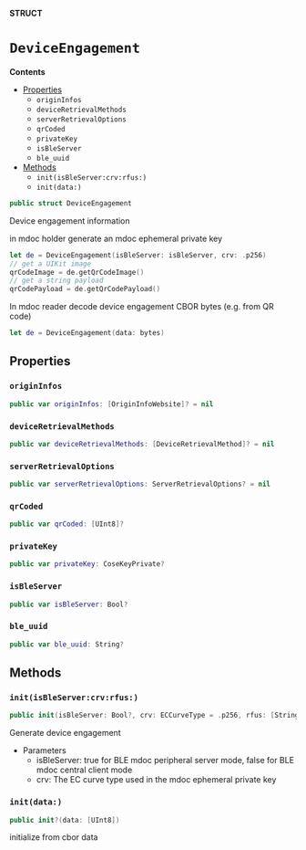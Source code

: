 **STRUCT**

# `DeviceEngagement`

**Contents**

- [Properties](#properties)
  - `originInfos`
  - `deviceRetrievalMethods`
  - `serverRetrievalOptions`
  - `qrCoded`
  - `privateKey`
  - `isBleServer`
  - `ble_uuid`
- [Methods](#methods)
  - `init(isBleServer:crv:rfus:)`
  - `init(data:)`

```swift
public struct DeviceEngagement
```

Device engagement information

in mdoc holder generate an mdoc ephemeral private key
```swift
let de = DeviceEngagement(isBleServer: isBleServer, crv: .p256)
// get a UIKit image
qrCodeImage = de.getQrCodeImage()
// get a string payload
qrCodePayload = de.getQrCodePayload()
```

In mdoc reader decode device engagement CBOR bytes (e.g. from QR code)
```swift
let de = DeviceEngagement(data: bytes)
```

## Properties
### `originInfos`

```swift
public var originInfos: [OriginInfoWebsite]? = nil
```

### `deviceRetrievalMethods`

```swift
public var deviceRetrievalMethods: [DeviceRetrievalMethod]? = nil
```

### `serverRetrievalOptions`

```swift
public var serverRetrievalOptions: ServerRetrievalOptions? = nil
```

### `qrCoded`

```swift
public var qrCoded: [UInt8]?
```

### `privateKey`

```swift
public var privateKey: CoseKeyPrivate?
```

### `isBleServer`

```swift
public var isBleServer: Bool?
```

### `ble_uuid`

```swift
public var ble_uuid: String?
```

## Methods
### `init(isBleServer:crv:rfus:)`

```swift
public init(isBleServer: Bool?, crv: ECCurveType = .p256, rfus: [String]? = nil)
```

Generate device engagement
- Parameters
   - isBleServer: true for BLE mdoc peripheral server mode, false for BLE mdoc central client mode
   - crv: The EC curve type used in the mdoc ephemeral private key

### `init(data:)`

```swift
public init?(data: [UInt8])
```

initialize from cbor data
